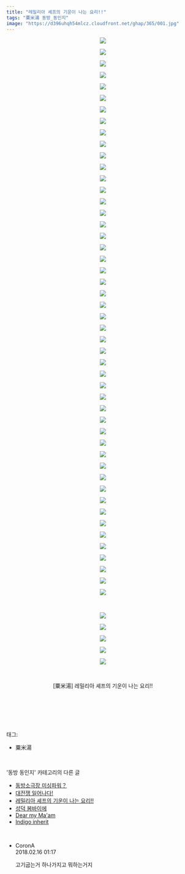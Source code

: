 ```yaml
---
title: "레밀리아 셰프의 기운이 나는 요리!!"
tags: "粟米湯 동방_동인지"
image: "https://d396uhqh54mlcz.cloudfront.net/ghap/365/001.jpg"
---
```

<div class="article">
<p style="text-align: center; clear: none; float: none;"><img src="{{ site.imgserver7 }}/ghap/365/001.jpg"/></p>
<p style="text-align: center; clear: none; float: none;"><img src="{{ site.imgserver7 }}/ghap/365/002.jpg"/></p>
<p style="text-align: center; clear: none; float: none;"><img src="{{ site.imgserver7 }}/ghap/365/003.jpg"/></p>
<p style="text-align: center; clear: none; float: none;"><img src="{{ site.imgserver7 }}/ghap/365/004.jpg"/></p>
<p style="text-align: center; clear: none; float: none;"><img src="{{ site.imgserver7 }}/ghap/365/005.jpg"/></p>
<p style="text-align: center; clear: none; float: none;"><img src="{{ site.imgserver7 }}/ghap/365/006.jpg"/></p>
<p style="text-align: center; clear: none; float: none;"><img src="{{ site.imgserver7 }}/ghap/365/007.jpg"/></p>
<p style="text-align: center; clear: none; float: none;"><img src="{{ site.imgserver7 }}/ghap/365/008.jpg"/></p>
<p style="text-align: center; clear: none; float: none;"><img src="{{ site.imgserver7 }}/ghap/365/009.jpg"/></p>
<p style="text-align: center; clear: none; float: none;"><img src="{{ site.imgserver7 }}/ghap/365/010.jpg"/></p>
<p style="text-align: center; clear: none; float: none;"><img src="{{ site.imgserver7 }}/ghap/365/011.jpg"/></p>
<p style="text-align: center; clear: none; float: none;"><img src="{{ site.imgserver7 }}/ghap/365/012.jpg"/></p>
<p style="text-align: center; clear: none; float: none;"><img src="{{ site.imgserver7 }}/ghap/365/013.jpg"/></p>
<p style="text-align: center; clear: none; float: none;"><img src="{{ site.imgserver7 }}/ghap/365/014.jpg"/></p>
<p style="text-align: center; clear: none; float: none;"><img src="{{ site.imgserver7 }}/ghap/365/015.jpg"/></p>
<p style="text-align: center; clear: none; float: none;"><img src="{{ site.imgserver7 }}/ghap/365/016.jpg"/></p>
<p style="text-align: center; clear: none; float: none;"><img src="{{ site.imgserver7 }}/ghap/365/017.jpg"/></p>
<p style="text-align: center; clear: none; float: none;"><img src="{{ site.imgserver7 }}/ghap/365/018.jpg"/></p>
<p style="text-align: center; clear: none; float: none;"><img src="{{ site.imgserver7 }}/ghap/365/019.jpg"/></p>
<p style="text-align: center; clear: none; float: none;"><img src="{{ site.imgserver7 }}/ghap/365/020.jpg"/></p>
<p style="text-align: center; clear: none; float: none;"><img src="{{ site.imgserver7 }}/ghap/365/021.jpg"/></p>
<p style="text-align: center; clear: none; float: none;"><img src="{{ site.imgserver7 }}/ghap/365/022.jpg"/></p>
<p style="text-align: center; clear: none; float: none;"><img src="{{ site.imgserver7 }}/ghap/365/023.jpg"/></p>
<p style="text-align: center; clear: none; float: none;"><img src="{{ site.imgserver7 }}/ghap/365/024.jpg"/></p>
<p style="text-align: center; clear: none; float: none;"><img src="{{ site.imgserver7 }}/ghap/365/025.jpg"/></p>
<p style="text-align: center; clear: none; float: none;"><img src="{{ site.imgserver7 }}/ghap/365/026.jpg"/></p>
<p style="text-align: center; clear: none; float: none;"><img src="{{ site.imgserver7 }}/ghap/365/027.jpg"/></p>
<p style="text-align: center; clear: none; float: none;"><img src="{{ site.imgserver7 }}/ghap/365/028.jpg"/></p>
<p style="text-align: center; clear: none; float: none;"><img src="{{ site.imgserver7 }}/ghap/365/029.jpg"/></p>
<p style="text-align: center; clear: none; float: none;"><img src="{{ site.imgserver7 }}/ghap/365/030.jpg"/></p>
<p style="text-align: center; clear: none; float: none;"><img src="{{ site.imgserver7 }}/ghap/365/031.jpg"/></p>
<p style="text-align: center; clear: none; float: none;"><img src="{{ site.imgserver7 }}/ghap/365/032.jpg"/></p>
<p style="text-align: center; clear: none; float: none;"><img src="{{ site.imgserver7 }}/ghap/365/033.jpg"/></p>
<p style="text-align: center; clear: none; float: none;"><img src="{{ site.imgserver7 }}/ghap/365/034.jpg"/></p>
<p style="text-align: center; clear: none; float: none;"><img src="{{ site.imgserver7 }}/ghap/365/035.jpg"/></p>
<p style="text-align: center; clear: none; float: none;"><img src="{{ site.imgserver7 }}/ghap/365/036.jpg"/></p>
<p style="text-align: center; clear: none; float: none;"><img src="{{ site.imgserver7 }}/ghap/365/037.jpg"/></p>
<p style="text-align: center; clear: none; float: none;"><img src="{{ site.imgserver7 }}/ghap/365/038.jpg"/></p>
<p style="text-align: center; clear: none; float: none;"><img src="{{ site.imgserver7 }}/ghap/365/039.jpg"/></p>
<p style="text-align: center; clear: none; float: none;"><img src="{{ site.imgserver7 }}/ghap/365/040.jpg"/></p>
<p style="text-align: center; clear: none; float: none;"><img src="{{ site.imgserver7 }}/ghap/365/041.jpg"/></p>
<p style="text-align: center; clear: none; float: none;"><img src="{{ site.imgserver7 }}/ghap/365/042.jpg"/></p>
<p style="text-align: center; clear: none; float: none;"><img src="{{ site.imgserver7 }}/ghap/365/043.jpg"/></p>
<p style="text-align: center; clear: none; float: none;"><img src="{{ site.imgserver7 }}/ghap/365/044.jpg"/></p>
<p style="text-align: center; clear: none; float: none;"><img src="{{ site.imgserver7 }}/ghap/365/045.jpg"/></p>
<p style="text-align: center; clear: none; float: none;"><img src="{{ site.imgserver7 }}/ghap/365/046.jpg"/></p>
<p style="text-align: center; clear: none; float: none;"><img src="{{ site.imgserver7 }}/ghap/365/047.jpg"/></p>
<p style="text-align: center; clear: none; float: none;"><img src="{{ site.imgserver7 }}/ghap/365/048.jpg"/></p>
<p style="text-align: center; clear: none; float: none;"><img src="{{ site.imgserver7 }}/ghap/365/049.jpg"/></p>
<p style="text-align: center; clear: none; float: none;"><br/></p>
<p style="text-align: center; clear: none; float: none;"><img src="{{ site.imgserver7 }}/ghap/365/050.jpg"/></p>
<p style="text-align: center; clear: none; float: none;"><img src="{{ site.imgserver7 }}/ghap/365/051.jpg"/></p>
<p style="text-align: center; clear: none; float: none;"><img src="{{ site.imgserver7 }}/ghap/365/052.jpg"/></p>
<p style="text-align: center; clear: none; float: none;"><img src="{{ site.imgserver7 }}/ghap/365/053.jpg"/></p>
<p style="text-align: center; clear: none; float: none;"><img src="{{ site.imgserver7 }}/ghap/365/054.jpg"/></p>
<p style="text-align: center; clear: none; float: none;"><br/></p>
<p style="text-align: center; clear: none; float: none;">[粟米湯] 레밀리아 셰프의 기운이 나는 요리!!</p>
<p style="text-align: center; clear: none; float: none;"><br/></p>
<p><br/></p>
</div><br/>
<div class="tagTrail">
<p>태그: </p>
<ul>
<li>粟米湯</li>
</ul>
</div><br/>
<div class="another">
<p>'동방 동인지' 카테고리의 다른 글</p>
<ul>
<li><a href="/ghap_367">동방소극장 미싱파워？</a></li>
<li><a href="/ghap_366">대전쟁 일어나다!</a></li>
<li><a href="/ghap_365">레밀리아 셰프의 기운이 나는 요리!!</a></li>
<li><a href="/ghap_364">성덕 봄바이에</a></li>
<li><a href="/ghap_363">Dear my Ma'am</a></li>
<li><a href="/ghap_362">Indigo inherit</a></li>
</ul>
</div><br/>
<div class="cb_module cb_fluid">
<div class="cb_wrt cb_profile">
<div class="comment">
<ul>
<li class="cb_thumb_off" id="comment15200326">
<div class="cb_comment_area">
<div class="cb_info_area">
<div class="cb_section">
<span class="cb_nick_name">CoronA</span>
</div>
<div class="cb_section">
<span class="cb_date">2018.02.16 01:17 </span>
</div>
</div>
<div class="cb_dsc_comment">
<p class="cb_dsc">
											고기굽는거 하나가지고 뭐하는거지
										</p>
</div>
</div></li>
</ul>
</div>
</div><!-- commentList close -->
</div><br/>
